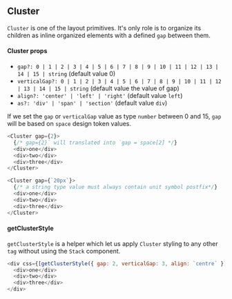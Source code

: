 ## Cluster

`Cluster` is one of the layout primitives. It's only role is to organize its children as inline organized elements with a defined `gap` between them.

#### Cluster props

- `gap?: 0 | 1 | 2 | 3 | 4 | 5 | 6 | 7 | 8 | 9 | 10 | 11 | 12 | 13 | 14 | 15 | string` (default value 0)
- `verticalGap?: 0 | 1 | 2 | 3 | 4 | 5 | 6 | 7 | 8 | 9 | 10 | 11 | 12 | 13 | 14 | 15 | string` (default value the value of gap)
- `align?: 'center' | 'left' | 'right'` (default value `left`)
- `as?: 'div' | 'span' | 'section'` (default value `div`)

If we set the `gap` or `verticalGap` value as type `number` between 0 and 15, `gap` will be based on `space` design token values.

```javascript
<Cluster gap={2}>
  {/* gap={2}` will translated into `gap = space[2] */}
  <div>one</div>
  <div>two</div>
  <div>three</div>
</Cluster>

<Cluster gap={`20px`}>
  {/* a string type value must always contain unit symbol postfix*/}
  <div>one</div>
  <div>two</div>
  <div>three</div>
</Cluster>
```

#### getClusterStyle

`getClusterStyle` is a helper which let us apply `Cluster` styling to any other `tag` without using the `Stack` component.

```javascript
<div css={[getClusterStyle({ gap: 2, verticalGap: 3, align: `centre` })]}>
  <div>one</div>
  <div>two</div>
  <div>three</div>
</div>
```
